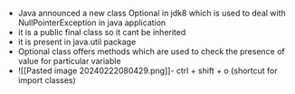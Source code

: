 - Java announced a new class Optional in jdk8 which is used to deal with NullPointerException in java application 
- it is a public final class so it cant be inherited 
- it is present in java.util package 
- Optional class offers methods which are used to check the presence of value for particular variable 
- ![[Pasted image 20240222080429.png]]- ctrl + shift + o (shortcut for import classes)